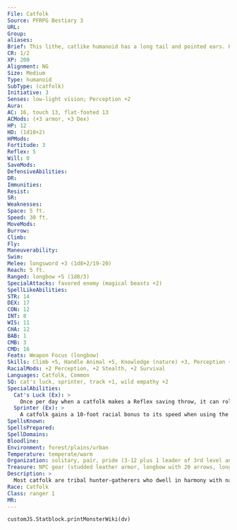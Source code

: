 ```yaml
---
File: Catfolk
Source: PFRPG Bestiary 3
URL: 
Group: 
aliases: 
Brief: This lithe, catlike humanoid has a long tail and pointed ears. Her feline eyes sparkle with curiosity and mischief.
CR: 1/2
XP: 200
Alignment: NG
Size: Medium
Type: humanoid
SubType: (catfolk)
Initiative: 3
Senses: low-light vision; Perception +2
Aura: 
AC: 16, touch 13, flat-footed 13
ACMods: (+3 armor, +3 Dex)
HP: 12
HD: (1d10+2)
HPMods: 
Fortitude: 3
Reflex: 5
Will: 0
SaveMods: 
DefensiveAbilities: 
DR: 
Immunities: 
Resist: 
SR: 
Weaknesses: 
Space: 5 ft.
Speed: 30 ft.
MoveMods: 
Burrow: 
Climb: 
Fly: 
Maneuverability: 
Swim: 
Melee: longsword +3 (1d8+2/19-20)
Reach: 5 ft.
Ranged: longbow +5 (1d8/3)
SpecialAttacks: favored enemy (magical beasts +2)
SpellLikeAbilities: 
STR: 14
DEX: 17
CON: 12
INT: 8
WIS: 11
CHA: 12
BAB: 1
CMB: 3
CMD: 16
Feats: Weapon Focus (longbow)
Skills: Climb +5, Handle Animal +5, Knowledge (nature) +3, Perception +2, Stealth +8, Survival +6
RacialMods: +2 Perception, +2 Stealth, +2 Survival
Languages: Catfolk, Common
SQ: cat's luck, sprinter, track +1, wild empathy +2
SpecialAbilities:
  Cat's Luck (Ex): >
    Once per day when a catfolk makes a Reflex saving throw, it can roll the saving throw twice and take the better result. It must decide to use this ability before the saving throw is attempted.
  Sprinter (Ex): >
    A catfolk gains a 10-foot racial bonus to its speed when using the charge, run, or withdraw actions.
SpellsKnown: 
SpellsPrepared: 
SpellDomains: 
Bloodline: 
Environment: forest/plains/urban
Temperature: temperate/warm
Organization: solitary, pair, pride (3-12 plus 1 leader of 3rd level and 1-4 cheetahs or leopards), or tribe (13-60 plus 50% noncombatants and 1 subchief of 3rd level per 10 adults, and 1 chief of 6th level plus 6-12 cheetahs or leopards)
Treasure: NPC gear (studded leather armor, longbow with 20 arrows, longsword, other treasure)
Description: >
  Most catfolk are tribal hunter-gatherers who dwell in harmony with nature, though some tribes have acclimated well to urban environments. As a culture, catfolk are loyal, generous, and amiable. They like belonging to and being at harmony with a group whose members work together to accomplish their needs and wants. Tribal catfolk prefer for the most capable societal members to lead, so every tribe has a council of elevated subchiefs. A tribe's chief is usually the most competent (and magically talented) member of that tribe.  Personal growth is part of catfolk culture, as is expression as a means of personal exploration. Catfolk have few taboos, and often exhibit harmless but strange eccentricities. Individuals cultivate a wide range of pursuits and self-expression, taking risks others might label unwise. Most individual catfolk like to be the center of attention, but not at the cost of group cohesion.  CATFOLK CHARACTERS  Catfolk have no racial Hit Dice, gaining their capabilities from class levels. All catfolk have the following racial traits.  +2 Dexterity, -2 Wisdom, +2 Charisma: Catfolk are agile and amiable, but they are known for their lack of common sense and self-control.  Low-Light Vision: In dim light, catfolk can see twice as far as humans.  Cat's Luck: See above.  Sprinter: See above.  Natural Hunter: Catfolk receive a +2 racial bonus on Perception, Stealth, and Survival checks.  Languages: Catfolk speak Catfolk and Common. A catfolk who has a high Intelligence score can choose from the following bonus languages: Elven, Gnoll, Gnome, Goblin, Halfling, Orc, and Sylvan.
Race: Catfolk
Class: ranger 1
MR: 
---
```

```dataviewjs
customJS.Statblock.printMonsterWiki(dv)
```
